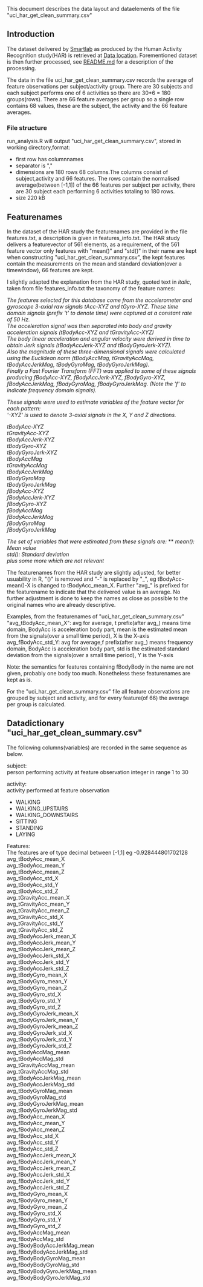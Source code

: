 This document describes the data layout and dataelements of the file "uci_har_get_clean_summary.csv"

## Introduction
The dataset delivered by [Smartlab](www.smartlab.ws) as produced by the Human Activity Recognition study(HAR) is retrieved at [Data location](https://d396qusza40orc.cloudfront.net/getdata%2Fprojectfiles%2FUCI%20HAR%20Dataset.zip). Forementioned dataset is then further processed, see [README.md](https://github.com/siggy4711/getting_cleaning_data/blob/master/README.md) for a description of the processing.

The data in the file uci_har_get_clean_summary.csv records the average of feature observations per subject/activity group. There are 30 subjects and each subject performs one of 6 activities so there are 30*6 = 180 groups(rows). There are 66 feature averages per group so a single row contains 68 values, these are the subject, the activity and the 66 feature averages.


### File structure
run_analysis.R will output "uci_har_get_clean_summary.csv", stored in working directory,format:
- first row has columnnames
- separator is ","
- dimensions are 180 rows 68 columns.The columns consist of subject,activity and 66 features. The rows contain the normalised average(between [-1,1]) of the 66 features per subject per activity, there are 30 subject each performing 6 activities totaling to 180 rows.
- size 220 kB


## Featurenames
In the dataset of the HAR study the featurenames are provided in the file features.txt, a description is given in features_info.txt. The HAR study delivers a featurevector of 561 elements, as a requirement, of the 561 feature vector only features with "mean()" and "std()" in their name are kept when constructing "uci_har_get_clean_summary.csv", the kept features contain the measurements on the mean and standard deviation(over a timewindow), 66 features are kept.

I slightly adapted the explanation from the HAR study, quoted text in *italic*, taken from file features_info.txt the taxonomy of the feature names:

*The features selected for this database come from the accelerometer and gyroscope 3-axial raw signals tAcc-XYZ and tGyro-XYZ. These time domain signals (prefix 't' to denote time) were captured at a constant rate of 50 Hz.*  
*The acceleration signal was then separated into body and gravity acceleration signals (tBodyAcc-XYZ and tGravityAcc-XYZ)*  
*The body linear acceleration and angular velocity were derived in time to obtain Jerk signals (tBodyAccJerk-XYZ and tBodyGyroJerk-XYZ).*  
*Also the magnitude of these three-dimensional signals were calculated using the Euclidean norm (tBodyAccMag, tGravityAccMag, tBodyAccJerkMag, tBodyGyroMag, tBodyGyroJerkMag).*  
*Finally a Fast Fourier Transform (FFT) was applied to some of these signals producing fBodyAcc-XYZ, fBodyAccJerk-XYZ, fBodyGyro-XYZ, fBodyAccJerkMag, fBodyGyroMag, fBodyGyroJerkMag. (Note the 'f' to indicate frequency domain signals).*

*These signals were used to estimate variables of the feature vector for each pattern:*  
*'-XYZ' is used to denote 3-axial signals in the X, Y and Z directions.*

*tBodyAcc-XYZ*  
*tGravityAcc-XYZ*  
*tBodyAccJerk-XYZ*  
*tBodyGyro-XYZ*  
*tBodyGyroJerk-XYZ*  
*tBodyAccMag*  
*tGravityAccMag*  
*tBodyAccJerkMag*  
*tBodyGyroMag*  
*tBodyGyroJerkMag*  
*fBodyAcc-XYZ*  
*fBodyAccJerk-XYZ*  
*fBodyGyro-XYZ*  
*fBodyAccMag*  
*fBodyAccJerkMag*  
*fBodyGyroMag*  
*fBodyGyroJerkMag*  

*The set of variables that were estimated from these signals are:*
**
*mean(): Mean value*  
*std(): Standard deviation*  
*plus some more which are not relevant*  

The featurenames from the HAR study are slightly adjusted, for better usuability in R, "()" is removed and "-" is replaced by "\_", eg tBodyAcc-mean()-X is changed to  tBodyAcc\_mean\_X. Further "avg_" is prefixed for the featurename to indicate that the delivered value is an average. No further adjustment is done to keep the names as close as possible to the original names who are already descriptive.

Examples, from the featurenames of "uci\_har\_get\_clean\_summary.csv"  
"avg\_tBodyAcc\_mean\_X": avg for average, t prefix(after avg\_) means time domain, BodyAcc is acceleration body part, mean is the estimated mean from the signals(over a small time period), X is the X-axis  
avg\_fBodyAcc\_std\_Y: avg for average,f prefix(after avg\_) means frequency domain, BodyAcc is acceleration body part, std is the estimated standard deviation from the signals(over a small time period), Y is the Y-axis

Note: the semantics for features containing fBodyBody in the name are not given, probably one body too much. Nonetheless these featurenames are kept as is.

For the "uci_har_get_clean_summary.csv" file all feature observations are grouped by subject and activity, and for every feature(of 66) the average per group is calculated.

## Datadictionary "uci_har_get_clean_summary.csv"

The following columns(variables) are recorded in the same sequence as below.

subject:  
person performing activity at feature observation
integer in range 1 to 30

activity:  
activity performed at feature observation
- WALKING
- WALKING_UPSTAIRS
- WALKING_DOWNSTAIRS
- SITTING
- STANDING
- LAYING

Features:  
The features are of type decimal between [-1,1] eg -0.928444801702128
avg_tBodyAcc_mean_X  
avg_tBodyAcc_mean_Y  
avg_tBodyAcc_mean_Z  
avg_tBodyAcc_std_X  
avg_tBodyAcc_std_Y  
avg_tBodyAcc_std_Z  
avg_tGravityAcc_mean_X  
avg_tGravityAcc_mean_Y  
avg_tGravityAcc_mean_Z  
avg_tGravityAcc_std_X  
avg_tGravityAcc_std_Y  
avg_tGravityAcc_std_Z  
avg_tBodyAccJerk_mean_X  
avg_tBodyAccJerk_mean_Y  
avg_tBodyAccJerk_mean_Z  
avg_tBodyAccJerk_std_X  
avg_tBodyAccJerk_std_Y  
avg_tBodyAccJerk_std_Z  
avg_tBodyGyro_mean_X  
avg_tBodyGyro_mean_Y  
avg_tBodyGyro_mean_Z  
avg_tBodyGyro_std_X  
avg_tBodyGyro_std_Y  
avg_tBodyGyro_std_Z  
avg_tBodyGyroJerk_mean_X  
avg_tBodyGyroJerk_mean_Y  
avg_tBodyGyroJerk_mean_Z  
avg_tBodyGyroJerk_std_X  
avg_tBodyGyroJerk_std_Y  
avg_tBodyGyroJerk_std_Z  
avg_tBodyAccMag_mean  
avg_tBodyAccMag_std  
avg_tGravityAccMag_mean  
avg_tGravityAccMag_std  
avg_tBodyAccJerkMag_mean  
avg_tBodyAccJerkMag_std  
avg_tBodyGyroMag_mean  
avg_tBodyGyroMag_std  
avg_tBodyGyroJerkMag_mean  
avg_tBodyGyroJerkMag_std  
avg_fBodyAcc_mean_X  
avg_fBodyAcc_mean_Y  
avg_fBodyAcc_mean_Z  
avg_fBodyAcc_std_X  
avg_fBodyAcc_std_Y  
avg_fBodyAcc_std_Z  
avg_fBodyAccJerk_mean_X  
avg_fBodyAccJerk_mean_Y  
avg_fBodyAccJerk_mean_Z  
avg_fBodyAccJerk_std_X  
avg_fBodyAccJerk_std_Y  
avg_fBodyAccJerk_std_Z  
avg_fBodyGyro_mean_X  
avg_fBodyGyro_mean_Y  
avg_fBodyGyro_mean_Z  
avg_fBodyGyro_std_X  
avg_fBodyGyro_std_Y  
avg_fBodyGyro_std_Z  
avg_fBodyAccMag_mean  
avg_fBodyAccMag_std  
avg_fBodyBodyAccJerkMag_mean  
avg_fBodyBodyAccJerkMag_std  
avg_fBodyBodyGyroMag_mean  
avg_fBodyBodyGyroMag_std  
avg_fBodyBodyGyroJerkMag_mean  
avg_fBodyBodyGyroJerkMag_std  